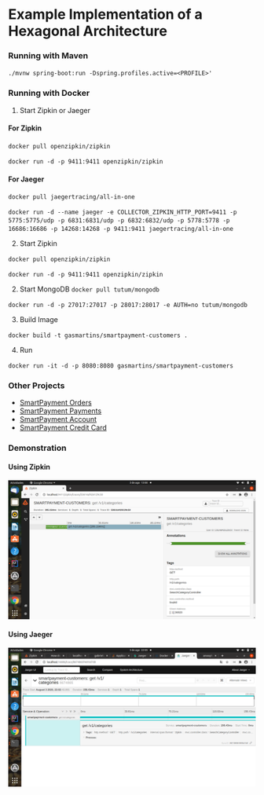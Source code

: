 # Example Implementation of a Hexagonal Architecture



### Running with Maven

`
./mvnw spring-boot:run -Dspring.profiles.active=<PROFILE>'
`

### Running with Docker

1. Start Zipkin or Jaeger

#### For Zipkin

`
docker pull openzipkin/zipkin
`

`
docker run -d -p 9411:9411 openzipkin/zipkin
`

#### For Jaeger

`
docker pull jaegertracing/all-in-one
`

`
docker run -d --name jaeger -e COLLECTOR_ZIPKIN_HTTP_PORT=9411 -p 5775:5775/udp -p 6831:6831/udp -p 6832:6832/udp -p 5778:5778 -p 16686:16686 -p 14268:14268 -p 9411:9411 jaegertracing/all-in-one
`

2. Start Zipkin

`
docker pull openzipkin/zipkin
`

`
docker run -d -p 9411:9411 openzipkin/zipkin
`


2. Start MongoDB
`
docker pull tutum/mongodb
`

`
docker run -d -p 27017:27017 -p 28017:28017 -e AUTH=no tutum/mongodb
`

3. Build Image

`
docker build -t gasmartins/smartpayment-customers .
`

4. Run

`
docker run -it -d -p 8080:8080 gasmartins/smartpayment-customers
`

### Other Projects

* [SmartPayment Orders](https://github.com/gabrielsmartins/smartpayment-orders)
* [SmartPayment Payments](https://github.com/gabrielsmartins/smartpayment-payments)
* [SmartPayment Account](https://github.com/gabrielsmartins/smartpayment-account)
* [SmartPayment Credit Card](https://github.com/gabrielsmartins/smartpayment-credit-card)

### Demonstration

#### Using Zipkin
![Example Zipkin](assets/zipkin.png)

#### Using Jaeger
![Example Jaeger](assets/jaeger.png)